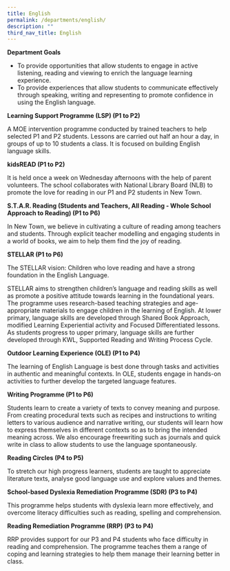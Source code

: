 ```yaml
---
title: English
permalink: /departments/english/
description: ""
third_nav_title: English
---
```


**Department Goals**
* To provide opportunities that allow students to engage in active listening, reading and viewing to enrich the language learning experience.
* To provide experiences that allow students to communicate effectively through speaking, writing and representing to promote confidence in using the English language.

**Learning Support Programme (LSP) (P1 to P2)**

A MOE intervention programme conducted by trained teachers to help selected P1 and P2 students. Lessons are carried out half an hour a day, in groups of up to 10 students a class. It is focused on building English language skills. 

**kidsREAD (P1 to P2)**

It is held once a week on Wednesday afternoons with the help of parent volunteers. The school collaborates with National Library Board (NLB) to promote the love for reading in our P1 and P2 students in New Town.

**S.T.A.R. Reading (Students and Teachers, All Reading - Whole School Approach to Reading) (P1 to P6)**

In New Town, we believe in cultivating a culture of reading among teachers and students. Through explicit teacher modelling and engaging students in a world of books, we aim to help them find the joy of reading.

**STELLAR (P1 to P6)**

The STELLAR vision: Children who love reading and have a strong foundation in the English Language.

STELLAR aims to strengthen children’s language and reading skills as well as promote a positive attitude towards learning in the foundational years. The programme uses research-based teaching strategies and age-appropriate materials to engage children in the learning of English. At lower primary, language skills are developed through Shared Book Approach, modified Learning Experiential activity and Focused Differentiated lessons. As students progress to upper primary, language skills are further developed through KWL, Supported Reading and Writing Process Cycle. 

**Outdoor Learning Experience (OLE) (P1 to P4)**

The learning of English Language is best done through tasks and activities in authentic and meaningful contexts. In OLE, students engage in hands-on activities to further develop the targeted language features. 

**Writing Programme (P1 to P6)**

Students learn to create a variety of texts to convey meaning and purpose. From creating procedural texts such as recipes and instructions to writing letters to various audience and narrative writing, our students will learn how to express themselves in different contexts so as to bring the intended meaning across. We also encourage freewriting such as journals and quick write in class to allow students to use the language spontaneously. 

**Reading Circles (P4 to P5)**

To stretch our high progress learners, students are taught to appreciate literature texts, analyse good language use and explore values and themes.

**School-based Dyslexia Remediation Programme (SDR) (P3 to P4)**

This programme helps students with dyslexia learn more effectively,  and overcome literacy difficulties such as reading, spelling and comprehension.

**Reading Remediation Programme (RRP) (P3 to P4)**

RRP provides support for our P3 and P4 students who face difficulty in reading and comprehension. The programme teaches them a range of coping and learning strategies to help them manage their learning better in class.



